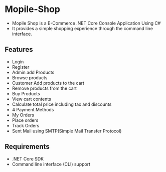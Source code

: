 # Mopile-Shop
- Mopile Shop is a E-Commerce .NET Core Console Application Using C#
- It provides a simple shopping experience through the command line interface.

## Features

- Login
- Register
- Admin add Products
- Browse products
- Customer Add products to the cart
- Remove products from the cart
- Buy Products
- View cart contents
- Calculate total price including tax and discounts
- 4 Payment Methods
- My Orders
- Place orders
- Track Orders
- Sent Mail using SMTP(Simple Mail Transfer Protocol)

## Requirements

- .NET Core SDK
- Command line interface (CLI) support
